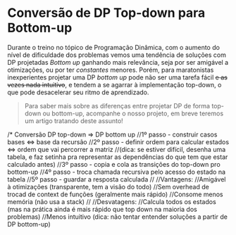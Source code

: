 # Conversão de DP Top-down para Bottom-up

Durante o treino no tópico de Programação Dinâmica, com o aumento do nível de dificuldade dos problemas vemos uma tendência de soluções com DP projetadas *Bottom up* ganhando mais relevância, seja por ser amigável a otimizações, ou por ter *constantes* menores. 
Porém, para maratonistas inexperientes projetar uma DP *bottom up* pode não ser uma tarefa fácil ~~e as vezes nada intuitivo~~, e tendem a se agarrar à implementação top-down, o que pode desacelerar seu ritmo de aprendizado.

> Para saber mais sobre as diferenças entre projetar DP de forma top-down ou bottom-up, acompanhe o nosso projeto, em breve teremos um artigo tratando deste assunto!



/* Conversão DP top-down => DP bottom up
//1º passo - construir casos bases <=> base da recursão
//2º passo - definir ordem para calcular estados <=> ordem que vai percorrer a matriz
//(dica: se estiver difícil, desenha uma tabela, e faz setinha pra representar as dependências do que tem que estar calculado antes)
//3º passo - copia e cola as transições do top-down pro bottom-up
//4º passo - troca chamada recursiva pelo acesso do estado na tabela
//5º passo - guardar a resposta calculada
//
//Vantagens:
//Amigável à otimizações (transparente, tem a visão do todo)
//Sem overhead de trocad de context de funções (geralmente mais rápido)
//Consome menos memória (não usa a stack)
//
//Desvatagens:
//Calcula todos os estados (mas na prática ainda é mais rápido que top down na maioria dos problemas)
//Menos intuitivo (dica: não tentar entender soluções a partir de DP bottom-up)